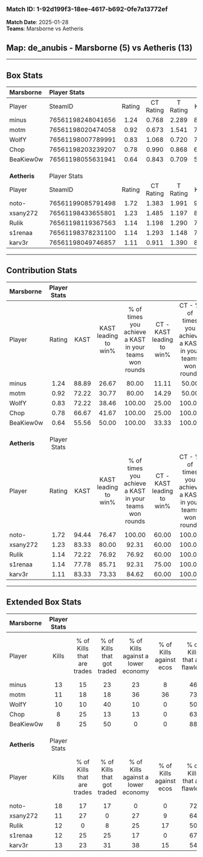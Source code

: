 ### Match ID: 1-92d199f3-18ee-4617-b692-0fe7a13772ef  
**Match Date**: 2025-01-28  
**Teams**: Marsborne vs Aetheris  

## **Map**: de_anubis - Marsborne (5) vs Aetheris (13)  
---  

## Box Stats  

| **Marsborne** | Player Stats      |        |           |          |       |      |       |         |        |      |     |
| :- | :- | :-: | :-: | :-: | :-: | :-: | :-: | :-: | :-: | :-: | :-: |
| Player        | SteamID           | Rating | CT Rating | T Rating | KAST  | ADR  | Kills | Assists | Deaths | K/D  | HS% |
| minus         | 76561198248041656 |  1.24  |   0.768   |  2.289   | 88.89 | 76.2 |  13   |    3    |   12   | 1.08 | 46  |
| motm          | 76561198020474058 |  0.92  |   0.673   |  1.541   | 72.22 | 53.4 |  11   |    3    |   13   | 0.85 | 18  |
| WolfY         | 76561198007789991 |  0.83  |   1.068   |  0.720   | 72.22 | 53.6 |  10   |    6    |   15   | 0.67 | 30  |
| Chop          | 76561198203239207 |  0.78  |   0.990   |  0.868   | 66.67 | 74.7 |   8   |    4    |   14   | 0.57 | 37  |
| BeaKiew0w     | 76561198055631941 |  0.64  |   0.843   |  0.709   | 55.56 | 63.2 |   8   |    0    |   14   | 0.57 | 62  |
|               |                   |        |           |          |       |      |       |         |        |      |     |
|               |                   |        |           |          |       |      |       |         |        |      |     |
|               |                   |        |           |          |       |      |       |         |        |      |     |
| **Aetheris**  | Player Stats      |        |           |          |       |      |       |         |        |      |     |
| Player        | SteamID           | Rating | CT Rating | T Rating | KAST  | ADR  | Kills | Assists | Deaths | K/D  | HS% |
| noto-         | 76561199085791498 |  1.72  |   1.383   |  1.991   | 94.44 | 92.9 |  18   |    3    |   7    | 2.57 | 61  |
| xsany272      | 76561198433655801 |  1.23  |   1.485   |  1.197   | 83.33 | 54.8 |  11   |    6    |   6    | 1.83 | 36  |
| RuIik         | 76561198119367563 |  1.14  |   1.198   |  1.290   | 72.22 | 85.5 |  12   |    5    |   11   | 1.09 | 75  |
| s1renaa       | 76561198378231100 |  1.14  |   1.293   |  1.148   | 77.78 | 71.9 |  12   |    5    |   11   | 1.09 | 16  |
| karv3r        | 76561198049746857 |  1.11  |   0.911   |  1.390   | 83.33 | 89.6 |  13   |    6    |   17   | 0.76 | 30  |
---  

## Contribution Stats  

| **Marsborne** | Player Stats |       |                      |                                                        |                           |                                                             |                          |                                                            |
| :- | :-: | :-: | :-: | :-: | :-: | :-: | :-: | :-: |
| Player        |    Rating    | KAST  | KAST leading to win% | % of times you achieve a KAST in your teams won rounds | CT - KAST leading to win% | CT - % of times you achieve a KAST in your teams won rounds | T - KAST leading to win% | T - % of times you achieve a KAST in your teams won rounds |
| minus         |     1.24     | 88.89 |        26.67         |                         80.00                          |           11.11           |                            50.00                            |          50.00           |                           100.00                           |
| motm          |     0.92     | 72.22 |        30.77         |                         80.00                          |           14.29           |                            50.00                            |          50.00           |                           100.00                           |
| WolfY         |     0.83     | 72.22 |        38.46         |                         100.00                         |           25.00           |                           100.00                            |          60.00           |                           100.00                           |
| Chop          |     0.78     | 66.67 |        41.67         |                         100.00                         |           25.00           |                           100.00                            |          75.00           |                           100.00                           |
| BeaKiew0w     |     0.64     | 55.56 |        50.00         |                         100.00                         |           33.33           |                           100.00                            |          75.00           |                           100.00                           |
|               |              |       |                      |                                                        |                           |                                                             |                          |                                                            |
|               |              |       |                      |                                                        |                           |                                                             |                          |                                                            |
|               |              |       |                      |                                                        |                           |                                                             |                          |                                                            |
| **Aetheris**  | Player Stats |       |                      |                                                        |                           |                                                             |                          |                                                            |
| Player        |    Rating    | KAST  | KAST leading to win% | % of times you achieve a KAST in your teams won rounds | CT - KAST leading to win% | CT - % of times you achieve a KAST in your teams won rounds | T - KAST leading to win% | T - % of times you achieve a KAST in your teams won rounds |
| noto-         |     1.72     | 94.44 |        76.47         |                         100.00                         |           60.00           |                           100.00                            |          83.33           |                           100.00                           |
| xsany272      |     1.23     | 83.33 |        80.00         |                         92.31                          |           60.00           |                           100.00                            |          90.00           |                           90.00                            |
| RuIik         |     1.14     | 72.22 |        76.92         |                         76.92                          |           60.00           |                           100.00                            |          87.50           |                           70.00                            |
| s1renaa       |     1.14     | 77.78 |        85.71         |                         92.31                          |           75.00           |                           100.00                            |          90.00           |                           90.00                            |
| karv3r        |     1.11     | 83.33 |        73.33         |                         84.62                          |           60.00           |                           100.00                            |          80.00           |                           80.00                            |
---  

## Extended Box Stats  

| **Marsborne** | Player Stats |                            |                            |                                    |                         |                              |                                 |        |                             |                                     |                          |                               |                            |
| :- | :-: | :-: | :-: | :-: | :-: | :-: | :-: | :-: | :-: | :-: | :-: | :-: | :-: |
| Player        |    Kills     | % of Kills that are trades | % of Kills that got traded | % of Kills against a lower economy | % of Kills against ecos | % of Kills that are flawless | % of Kills that are close duels | Deaths | % of Deaths that get traded | % of Deaths against a lower economy | % of Deaths against ecos | % of Deaths that are flawless | % of Deaths that are close |
| minus         |      13      |             15             |             23             |                 23                 |            8            |              46              |                8                |   12   |             17              |                  8                  |            0             |              75               |             0              |
| motm          |      11      |             18             |             18             |                 36                 |           36            |              73              |                0                |   13   |              8              |                 15                  |            8             |              85               |             0              |
| WolfY         |      10      |             10             |             40             |                 10                 |            0            |              50              |                0                |   15   |             27              |                  7                  |            0             |              67               |             0              |
| Chop          |      8       |             25             |             13             |                 13                 |            0            |              63              |               13                |   14   |             14              |                  7                  |            0             |              43               |             14             |
| BeaKiew0w     |      8       |             25             |             50             |                 0                  |            0            |              88              |               13                |   14   |             14              |                  7                  |            0             |              43               |             7              |
|               |              |                            |                            |                                    |                         |                              |                                 |        |                             |                                     |                          |                               |                            |
|               |              |                            |                            |                                    |                         |                              |                                 |        |                             |                                     |                          |                               |                            |
|               |              |                            |                            |                                    |                         |                              |                                 |        |                             |                                     |                          |                               |                            |
| **Aetheris**  | Player Stats |                            |                            |                                    |                         |                              |                                 |        |                             |                                     |                          |                               |                            |
| Player        |    Kills     | % of Kills that are trades | % of Kills that got traded | % of Kills against a lower economy | % of Kills against ecos | % of Kills that are flawless | % of Kills that are close duels | Deaths | % of Deaths that get traded | % of Deaths against a lower economy | % of Deaths against ecos | % of Deaths that are flawless | % of Deaths that are close |
| noto-         |      18      |             17             |             17             |                 0                  |            0            |              72              |                0                |   7    |             29              |                  0                  |            0             |              57               |             0              |
| xsany272      |      11      |             27             |             0              |                 27                 |            9            |              64              |                0                |   6    |             33              |                  0                  |            0             |              67               |             0              |
| RuIik         |      12      |             0              |             8              |                 25                 |           17            |              50              |                8                |   11   |             36              |                  9                  |            0             |              64               |             18             |
| s1renaa       |      12      |             25             |             25             |                 17                 |            0            |              67              |                8                |   11   |             18              |                 18                  |            0             |              64               |             0              |
| karv3r        |      13      |             23             |             31             |                 38                 |           15            |              54              |                8                |   17   |             24              |                 18                  |            6             |              47               |             6              |
